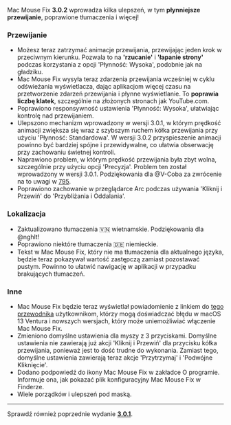 Mac Mouse Fix **3.0.2** wprowadza kilka ulepszeń, w tym **płynniejsze przewijanie**, poprawione tłumaczenia i więcej!

### Przewijanie

- Możesz teraz zatrzymać animacje przewijania, przewijając jeden krok w przeciwnym kierunku. Pozwala to na **'rzucanie'** i **'łapanie strony'** podczas korzystania z opcji 'Płynność: Wysoka', podobnie jak na gładziku.
- Mac Mouse Fix wysyła teraz zdarzenia przewijania wcześniej w cyklu odświeżania wyświetlacza, dając aplikacjom więcej czasu na przetworzenie zdarzeń przewijania i płynne wyświetlanie. To **poprawia liczbę klatek**, szczególnie na złożonych stronach jak YouTube.com.
- Poprawiono responsywność ustawienia 'Płynność: Wysoka', ułatwiając kontrolę nad przewijaniem.
- Ulepszono mechanizm wprowadzony w wersji 3.0.1, w którym prędkość animacji zwiększa się wraz z szybszym ruchem kółka przewijania przy użyciu 'Płynność: Standardowa'. W wersji 3.0.2 przyspieszenie animacji powinno być bardziej spójne i przewidywalne, co ułatwia obserwację przy zachowaniu świetnej kontroli.
- Naprawiono problem, w którym prędkość przewijania była zbyt wolna, szczególnie przy użyciu opcji 'Precyzja'. Problem ten został wprowadzony w wersji 3.0.1. Podziękowania dla @V-Coba za zwrócenie na to uwagi w [795](https://github.com/noah-nuebling/mac-mouse-fix/issues/795).
- Poprawiono zachowanie w przeglądarce Arc podczas używania 'Kliknij i Przewiń' do 'Przybliżania i Oddalania'.

### Lokalizacja

- Zaktualizowano tłumaczenia 🇻🇳 wietnamskie. Podziękowania dla @nghlt!
- Poprawiono niektóre tłumaczenia 🇩🇪 niemieckie.
- Tekst w Mac Mouse Fix, który nie ma tłumaczenia dla aktualnego języka, będzie teraz pokazywał wartość zastępczą zamiast pozostawać pustym. Powinno to ułatwić nawigację w aplikacji w przypadku brakujących tłumaczeń.

### Inne

- Mac Mouse Fix będzie teraz wyświetlał powiadomienie z linkiem do [tego przewodnika](https://github.com/noah-nuebling/mac-mouse-fix/discussions/861) użytkownikom, którzy mogą doświadczać błędu w macOS 13 Ventura i nowszych wersjach, który może uniemożliwiać włączenie Mac Mouse Fix.
- Zmieniono domyślne ustawienia dla myszy z 3 przyciskami. Domyślne ustawienia nie zawierają już akcji 'Kliknij i Przewiń' dla przycisku kółka przewijania, ponieważ jest to dość trudne do wykonania. Zamiast tego, domyślne ustawienia zawierają teraz akcje 'Przytrzymaj' i 'Podwójne Kliknięcie'.
- Dodano podpowiedź do ikony Mac Mouse Fix w zakładce O programie. Informuje ona, jak pokazać plik konfiguracyjny Mac Mouse Fix w Finderze.
- Wiele porządków i ulepszeń pod maską.

---

Sprawdź również poprzednie wydanie [**3.0.1**](https://github.com/noah-nuebling/mac-mouse-fix/releases/tag/3.0.1).